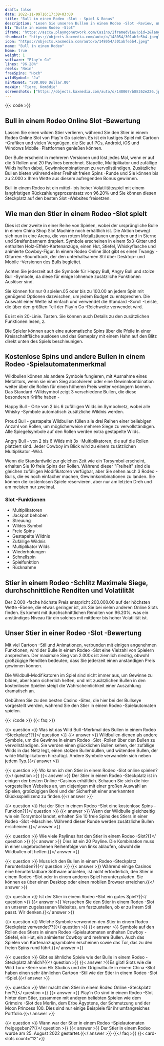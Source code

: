 ```yaml
---
draft: false
date: 2022-11-09T16:17:38+03:00
title: "Bull in einem Rodeo -Slot - Spiel & Bonus"
description: "Lesen Sie unseren Bullen in einem Rodeo -Slot -Review, um das Gameplay und die Funktionen dieses karikaturistischen Spiels zu entdecken. Wir sehen auch, wo wir es mit dem besten Casino -Bonus spielen können."
h1: "Bulle in einem Rodeo -Slot"
iframe: "https://asccw.playngonetwork.com/Casino/IframedView?pid=2&lang=en_US&practice=1&channel=desktop&div=flashobject&width=100%25&height=100%25&user=&password=&ctx=&demo=2&brand=&lobby=&rccurrentsessiontime=0&rcintervaltime=0&rcaccounthistoryurl=&rccontinueurl=&rcexiturl=&rchistoryurlmode=&autoplaylimits=0&autoplayreset=0&callback=flashCallback&rcmga=&resourcelevel=0&hasjackpots=False&country=&pauseplay=&playlimit=&selftest=&sessiontime=&gid=bullinarodeo&gameId=646"
thumbnail: "https://objects.kaxmedia.com/auto/o/148054/301abfe5b4.jpeg"
icon: "https://objects.kaxmedia.com/auto/o/148054/301abfe5b4.jpeg"
name: "Bull in einem Rodeo"
home: true
weight: 1
software: "Play'n Go"
lines: "96.28%"
reels: "Nein"
freeSpins: "Hoch"
wildSymbol: "Ja"
minMaxBet: "200.000 Dollar.00"
maxWin: "Tiere, Komödie"
screenshots: ["https://objects.kaxmedia.com/auto/o/148067/b88262e226.jpeg"]
---
```


{{< code >}}<h2>Bull in einem Rodeo Online Slot -Bewertung</h2><p>Lassen Sie einen wilden Stier verlieren, während Sie den Stier in einem Rodeo Online Slot von Play'n Go spielen. Es ist ein lustiges Spiel mit Cartoon -Grafiken und vielen Vergnügen, die Sie auf PCs, Android, iOS und Windows Mobile -Plattformen genießen können.</p><p>Der Bulle erscheint in mehreren Versionen und löst jedes Mal, wenn er auf die 5 Rollen und 20 Paylines berechnet. Stapelte, Multiplikator und zufällige Wilds helfen dabei, Gewinnkombinationen zu vervollständigen. Zusätzliche Bullen bieten während einer Freiheit freien Spins -Runde und Sie können bis zu 2.000 x Ihren Wette aus diesem aufregenden Bonus gewinnen. </p><p>Bull in einem Rodeo ist ein mittel- bis hoher Volatilitätsspiel mit einem langfristigen Rückzahlungsprozentsatz von 96.20% und Sie können diesen Steckplatz auf den besten Slot -Websites freisetzen.</p><h2>Wie man den Stier in einem Rodeo -Slot spielt</h2><p>Dies ist der zweite in einer Reihe von Spielen, wobei der ursprüngliche Bulle in einem China Shop Slot Machine noch erhältlich ist. Die Aktion bewegt sich nun in eine Arena, die von rotem Metallzäunen umgeben und in Sterne und Streifenbannern drapiert. Symbole erscheinen in einem 5x3-Gitter und enthalten Holz-Effekt-Kartenanzüge, einen Hut, Stiefel, Whiskyflasche und animierte Cowboy-Figur. In einem Rodeo Online Slot gibt es einen Twangy -Gitarren -Soundtrack, der den unterhaltsamen Stil über Desktop- und Mobile -Versionen des Bulls begleitet.</p><p>Achten Sie jederzeit auf die Symbole für Happy Bull, Angry Bull und stolze Bull -Symbole, da diese für einige lohnende zusätzliche Funktionen Auslöser sind.</p><p>Sie können für nur 0 spielen.05 oder bis zu 100.00 an jedem Spin mit genügend Optionen dazwischen, um jedem Budget zu entsprechen. Die Auswahl einer Wette ist einfach und verwendet die Standard -Scroll -Leiste, die über den größten Teil der Play'n Go -Reichweite verwendet wird. </p><p>Es ist ein 20-Linie. Tasten. Sie können auch Details zu den zusätzlichen Funktionen lesen, z.</p><p>Die Spieler können auch eine automatische Spins über die Pfeile in einer Kreisschaltfläche auslösen und das Gameplay mit einem Hahn auf den Blitz direkt unten des Spiels beschleunigen.</p><h2>Kostenlose Spins und andere Bullen in einem Rodeo -Spielautomatenmerkmal</h2><p>Wildbullen können als andere Symbole fungieren, mit Ausnahme eines Metalltors, wenn sie einen Sieg absolvieren oder eine Gewinnkombination weiter über die Rollen für einen höheren Preis weiter verlängern können. Das Standard -Wildsymbol zeigt 3 verschiedene Bullen, die diese besonderen Kräfte haben -</p><p>Happy Bull - Orte von 2 bis 6 zufälligen Wilds im Symbolnetz, wobei alle Whisky -Symbole automatisch zusätzliche Wildnis werden.</p><p>Proud Bull - gestapelte Wildbullen füllen alle drei Reihen einer beliebigen Anzahl von Rollen, um möglicherweise mehrere Siege zu vervollständigen. Alle Spiegelsymbole auf den Rollen werden extra gestapelte Wilds.</p><p>Angry Bull - von 2 bis 6 Wilds mit 3x -Multiplikatoren, die auf die Rollen platziert sind. Jeder Cowboy im Blick wird zu einem zusätzlichen Multiplikator -Wild. </p><p>Wenn die Standardwild zur gleichen Zeit wie ein Torsymbol erscheint, erhalten Sie 10 freie Spins der Rollen. Während dieser "Freiheit" sind die gleichen zufälligen Modifikatoren verfügbar, aber Sie sehen auch 3 Rodeo -Bulls, die es noch einfacher machen, Gewinnkombinationen zu landen. Sie können die kostenlosen Spiele reservieren, aber nur am letzten Dreh und am meisten nur zweimal. </p><h3>
Slot -Funktionen</h3><ul>
<li></span>
Multiplikatoren</li>
<li></span>
Jackpot behoben</li>
<li></span>
Streuung</li>
<li></span>
Wildes Symbol</li>
<li></span>
Freie Spins</li>
<li></span>
Gestapelte Wildnis</li>
<li></span>
Zufällige Wildnis</li>
<li></span>
Multiplikator Wilds</li>
<li></span>
Wiederholungen</li>
<li></span>
Schnellspin</li>
<li></span>
Spielfunktion</li>
<li></span>
Rücknahme</li></ul><h2>Stier in einem Rodeo -Schlitz Maximale Siege, durchschnittliche Renditen und Volatilität</h2><p>Der 2.000 -fache höchste Preis entspricht 200.000.00 auf der höchsten Wette -Ebene, die etwas geringer ist, als Sie bei vielen anderen Online Slots finden. Es kommt mit durchschnittlichen Renditen von 96.20%, was ein anständiges Niveau für ein solches mit mittlerer bis hoher Volatilität ist. </p><h2>Unser Stier in einer Rodeo -Slot -Bewertung</h2><p>Mit viel Cartoon -Stil und Animationen, verbunden mit einigen angenehmen Funktionen, wird der Bulle in einem Rodeo -Slot eine Vielzahl von Spielern ansprechen. Der maximale Sieg von 2.000x ist ziemlich niedrig, obwohl großzügige Renditen bedeuten, dass Sie jederzeit einen anständigen Preis gewinnen können. </p><p>Die Wildbull-Modifikatoren im Spiel sind nicht immer aus, um Gewinne zu bilden, aber kann sicherlich helfen, und mit zusätzlichen Bullen in den kostenlosen Spielen steigt die Wahrscheinlichkeit einer Auszahlung dramatisch an.</p><p>Gebühren Sie zu den besten Casino -Sites, die hier bei der Bullseye vorgestellt werden, während Sie den Stier in einem Rodeo -Spielautomaten spielen.</p>
{{< /code >}}
{{< faq >}}

{{< question >}} Was ist das Wild Bull -Merkmal des Bullen in einem Rodeo -Steckplatz??{{</ question >}}
{{< answer >}} Wildbullen dienen als andere Symbole, um die Gewinne in einem Rodeo -Slot -Rollen über den Bullen zu vervollständigen. Sie werden einen glücklichen Bullen sehen, der zufällige Wilds in das Netz legt, einen stolzen Bullenbullen, und wütenden Bullen, der wilde Multiplikatoren hinzufügt. Andere Symbole verwandeln sich neben jedem Typ.{{</ answer >}}

{{< question >}} Wo kann ich den Stier in einem Rodeo -Slot online spielen?{{</ question >}}
{{< answer >}} Der Stier in einem Rodeo -Steckplatz ist in einigen der besten Online -Casinos erhältlich. Schauen Sie sich die hier vorgestellten Websites an, um diejenigen mit einer großen Auswahl an Spielen, großzügigen Boni und der Sicherheit einer anerkannten Glücksspiellizenz zu finden.{{</ answer >}}

{{< question >}} Hat der Stier in einem Rodeo -Slot eine kostenlose Spins -Funktion?{{</ question >}}
{{< answer >}} Wenn der Wildbulle gleichzeitig wie ein Torsymbol landet, erhalten Sie 10 freie Spins des Stiers in einer Rodeo -Slot -Maschine. Während dieser Runde werden zusätzliche Bullen erscheinen.{{</ answer >}}

{{< question >}} Wie viele Paylines hat den Stier in einem Rodeo -Slot?{{</ question >}}
{{< answer >}} Dies ist ein 20 Payline. Die Kombination muss in einer ungebrochenen Reihenfolge von links ablaufen, obwohl die Wildbullen oft helfen.{{</ answer >}}

{{< question >}} Muss ich den Bullen in einem Rodeo -Steckplatz herunterladen?{{</ question >}}
{{< answer >}} Während einige Casinos eine herunterladbare Software anbieten, ist nicht erforderlich, den Stier in einem Rodeo -Slot oder in einem anderen Spiel herunterzuladen. Sie können es über einen Desktop oder einen mobilen Browser erreichen.{{</ answer >}}

{{< question >}} Ist der Stier in einem Rodeo -Slot ein gutes Spiel?{{</ question >}}
{{< answer >}} Versuchen Sie den Stier in einem Rodeo -Slot an unseren zugelassenen Websites, um festzustellen, ob er zu Ihrem Stil passt. Wir denken.{{</ answer >}}

{{< question >}} Welche Symbole verwenden den Stier in einem Rodeo -Steckplatz verwendet??{{</ question >}}
{{< answer >}} Symbole auf den Rollen des Stiers in einem Rodeo -Spielautomaten enthalten Cowboy -Stiefel, ein Hut, ein animierter Cowboy und mehrere Bullen. Auch das Spielen von Kartenanzugsymbolen erscheinen sowie das Tor, das zu den freien Spins rund führt.{{</ answer >}}

{{< question >}} Gibt es ähnliche Spiele wie der Bulle in einem Rodeo -Steckplatz ähnlich?{{</ question >}}
{{< answer >}}Es gibt! Slots wie die Wild Toro -Serie von Elk Studios und der Originalbulle in einem China -Slot haben einen sehr ähnlichen Cartoon -Stil wie der Stier in einem Rodeo -Slot -Spiel.{{</ answer >}}

{{< question >}} Wer macht den Stier in einem Rodeo Online -Steckplatz her?{{</ question >}}
{{< answer >}} Play'n Go sind in einem Rodeo -Slot hinter dem Stier, zusammen mit anderen beliebten Spielen wie dem Grimoire -Slot des Merlin, dem Erbe Ägyptens, der Schmutzung und der Moon Princess 100. Dies sind nur einige Beispiele für ihr umfangreiches Portfolio.{{</ answer >}}

{{< question >}} Wann war der Stier in einem Rodeo -Spielautomaten freigegeben??{{</ question >}}
{{< answer >}} Der Stier in einem Rodeo wurde am 25. August 2022 gestartet.{{</ answer >}}
{{</ faq >}}
{{< card-slots count="12">}}